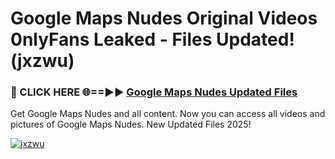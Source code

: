 # Google Maps Nudes Original Videos 0nlyFans Leaked - Files Updated! (jxzwu)

<h3>🔴 CLICK HERE 🌐==►► <a href="https://tinyurl.com/5h6xmrr3" rel="nofollow">Google Maps Nudes Updated Files</a></h3>

Get Google Maps Nudes and all content. Now you can access all videos and pictures of Google Maps Nudes. New Updated Files 2025!

[![jxzwu](https://i.imgur.com/KVD873Z.gif)](https://tinyurl.com/5h6xmrr3)

